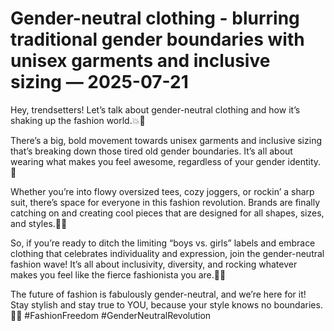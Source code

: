 # Gender-neutral clothing - blurring traditional gender boundaries with unisex garments and inclusive sizing — 2025-07-21

Hey, trendsetters! Let’s talk about gender-neutral clothing and how it’s shaking up the fashion world.💥🌈

There’s a big, bold movement towards unisex garments and inclusive sizing that’s breaking down those tired old gender boundaries. It’s all about wearing what makes you feel awesome, regardless of your gender identity.🙌

Whether you’re into flowy oversized tees, cozy joggers, or rockin’ a sharp suit, there’s space for everyone in this fashion revolution. Brands are finally catching on and creating cool pieces that are designed for all shapes, sizes, and styles.💃✨

So, if you’re ready to ditch the limiting “boys vs. girls” labels and embrace clothing that celebrates individuality and expression, join the gender-neutral fashion wave! It’s all about inclusivity, diversity, and rocking whatever makes you feel like the fierce fashionista you are.👗👔

The future of fashion is fabulously gender-neutral, and we’re here for it! Stay stylish and stay true to YOU, because your style knows no boundaries.🌟💖 #FashionFreedom #GenderNeutralRevolution